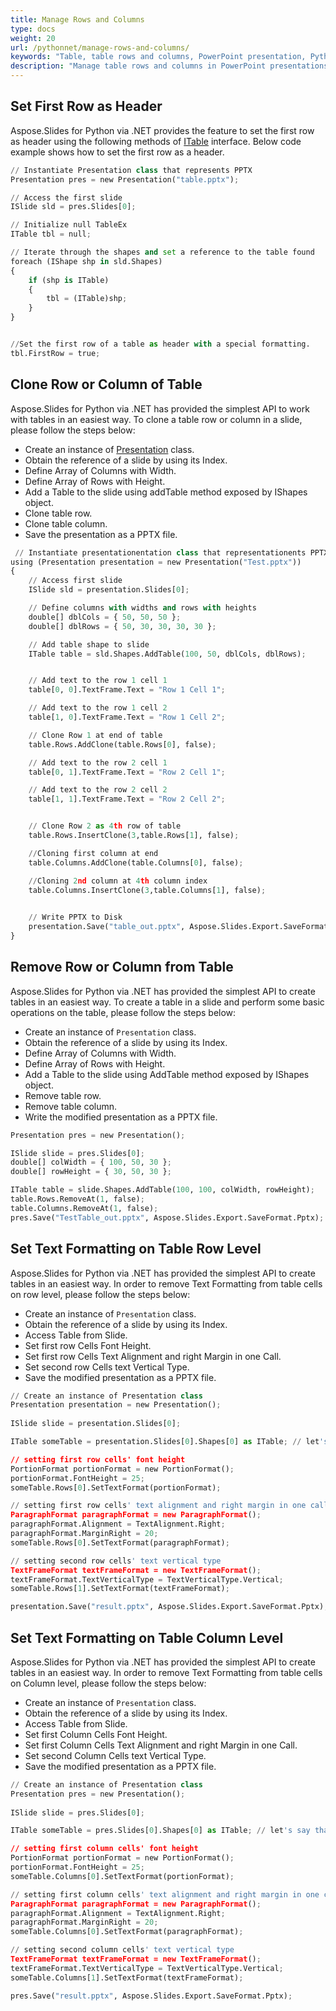 ```yaml
---
title: Manage Rows and Columns
type: docs
weight: 20
url: /pythonnet/manage-rows-and-columns/
keywords: "Table, table rows and columns, PowerPoint presentation, Python, Aspose.Slides for Python via .NET"
description: "Manage table rows and columns in PowerPoint presentations in Python"
---
```


## **Set First Row as Header**
Aspose.Slides for Python via .NET provides the feature to set the first row as header using the following methods of [ITable](https://apireference.aspose.com/slides/pythonnet/aspose.slides/itable) interface. Below code example shows how to set the first row as a header.

```py
// Instantiate Presentation class that represents PPTX
Presentation pres = new Presentation("table.pptx");

// Access the first slide
ISlide sld = pres.Slides[0];

// Initialize null TableEx
ITable tbl = null;

// Iterate through the shapes and set a reference to the table found
foreach (IShape shp in sld.Shapes)
{
    if (shp is ITable)
    {
        tbl = (ITable)shp;
    }
}


//Set the first row of a table as header with a special formatting.
tbl.FirstRow = true;
```




## **Clone Row or Column of Table**
Aspose.Slides for Python via .NET has provided the simplest API to work with tables in an easiest way. To clone a table row or column in a slide, please follow the steps below:

- Create an instance of [Presentation](https://apireference.aspose.com/slides/pythonnet/aspose.slides/presentation) class.
- Obtain the reference of a slide by using its Index.
- Define Array of Columns with Width.
- Define Array of Rows with Height.
- Add a Table to the slide using addTable method exposed by IShapes object.
- Clone table row.
- Clone table column.
- Save the presentation as a PPTX file.

```py
 // Instantiate presentationentation class that representationents PPTX file
using (Presentation presentation = new Presentation("Test.pptx"))
{
    // Access first slide
    ISlide sld = presentation.Slides[0];

    // Define columns with widths and rows with heights
    double[] dblCols = { 50, 50, 50 };
    double[] dblRows = { 50, 30, 30, 30, 30 };

    // Add table shape to slide
    ITable table = sld.Shapes.AddTable(100, 50, dblCols, dblRows);


    // Add text to the row 1 cell 1
    table[0, 0].TextFrame.Text = "Row 1 Cell 1";

    // Add text to the row 1 cell 2
    table[1, 0].TextFrame.Text = "Row 1 Cell 2";

    // Clone Row 1 at end of table
    table.Rows.AddClone(table.Rows[0], false);

    // Add text to the row 2 cell 1
    table[0, 1].TextFrame.Text = "Row 2 Cell 1";

    // Add text to the row 2 cell 2
    table[1, 1].TextFrame.Text = "Row 2 Cell 2";


    // Clone Row 2 as 4th row of table
    table.Rows.InsertClone(3,table.Rows[1], false);

    //Cloning first column at end
    table.Columns.AddClone(table.Columns[0], false);

    //Cloning 2nd column at 4th column index
    table.Columns.InsertClone(3,table.Columns[1], false);
    

    // Write PPTX to Disk
    presentation.Save("table_out.pptx", Aspose.Slides.Export.SaveFormat.Pptx);
}
```



## **Remove Row or Column from Table**
Aspose.Slides for Python via .NET has provided the simplest API to create tables in an easiest way. To create a table in a slide and perform some basic operations on the table, please follow the steps below:

- Create an instance of `Presentation` class.
- Obtain the reference of a slide by using its Index.
- Define Array of Columns with Width.
- Define Array of Rows with Height.
- Add a Table to the slide using AddTable method exposed by IShapes object.
- Remove table row.
- Remove table column.
- Write the modified presentation as a PPTX file.

```py
Presentation pres = new Presentation();

ISlide slide = pres.Slides[0];
double[] colWidth = { 100, 50, 30 };
double[] rowHeight = { 30, 50, 30 };

ITable table = slide.Shapes.AddTable(100, 100, colWidth, rowHeight);
table.Rows.RemoveAt(1, false);
table.Columns.RemoveAt(1, false);
pres.Save("TestTable_out.pptx", Aspose.Slides.Export.SaveFormat.Pptx);
```



## **Set Text Formatting on Table Row Level**
Aspose.Slides for Python via .NET has provided the simplest API to create tables in an easiest way. In order to remove Text Formatting from table cells on row level, please follow the steps below:

- Create an instance of `Presentation` class.
- Obtain the reference of a slide by using its Index.
- Access Table from Slide.
- Set first row Cells Font Height.
- Set first row Cells Text Alignment and right Margin in one Call.
- Set second row Cells text Vertical Type.
- Save the modified presentation as a PPTX file.

```py
// Create an instance of Presentation class
Presentation presentation = new Presentation();
           
ISlide slide = presentation.Slides[0];

ITable someTable = presentation.Slides[0].Shapes[0] as ITable; // let's say that the first shape on the first slide is a table

// setting first row cells' font height
PortionFormat portionFormat = new PortionFormat();
portionFormat.FontHeight = 25;
someTable.Rows[0].SetTextFormat(portionFormat);

// setting first row cells' text alignment and right margin in one call
ParagraphFormat paragraphFormat = new ParagraphFormat();
paragraphFormat.Alignment = TextAlignment.Right;
paragraphFormat.MarginRight = 20;
someTable.Rows[0].SetTextFormat(paragraphFormat);

// setting second row cells' text vertical type
TextFrameFormat textFrameFormat = new TextFrameFormat();
textFrameFormat.TextVerticalType = TextVerticalType.Vertical;
someTable.Rows[1].SetTextFormat(textFrameFormat);

presentation.Save("result.pptx", Aspose.Slides.Export.SaveFormat.Pptx);
```



## **Set Text Formatting on Table Column Level**
Aspose.Slides for Python via .NET has provided the simplest API to create tables in an easiest way. In order to remove Text Formatting from table cells on Column level, please follow the steps below:

- Create an instance of `Presentation` class.
- Obtain the reference of a slide by using its Index.
- Access Table from Slide.
- Set first Column Cells Font Height.
- Set first Column Cells Text Alignment and right Margin in one Call.
- Set second Column Cells text Vertical Type.
- Save the modified presentation as a PPTX file.

```py
// Create an instance of Presentation class
Presentation pres = new Presentation();
           
ISlide slide = pres.Slides[0];

ITable someTable = pres.Slides[0].Shapes[0] as ITable; // let's say that the first shape on the first slide is a table

// setting first column cells' font height
PortionFormat portionFormat = new PortionFormat();
portionFormat.FontHeight = 25;
someTable.Columns[0].SetTextFormat(portionFormat);

// setting first column cells' text alignment and right margin in one call
ParagraphFormat paragraphFormat = new ParagraphFormat();
paragraphFormat.Alignment = TextAlignment.Right;
paragraphFormat.MarginRight = 20;
someTable.Columns[0].SetTextFormat(paragraphFormat);

// setting second column cells' text vertical type
TextFrameFormat textFrameFormat = new TextFrameFormat();
textFrameFormat.TextVerticalType = TextVerticalType.Vertical;
someTable.Columns[1].SetTextFormat(textFrameFormat);

pres.Save("result.pptx", Aspose.Slides.Export.SaveFormat.Pptx);

```

